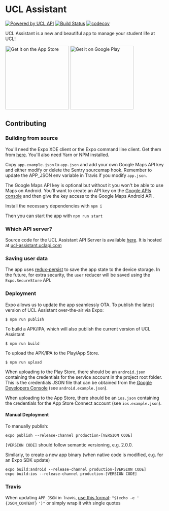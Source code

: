 # UCL Assistant

[![Powered by UCL API](https://img.shields.io/badge/Powered%20By-UCL%20API-11b57a%20)](https://uclapi.com)
[![Build Status](https://travis-ci.org/uclapi/ucl-assistant-app.svg?branch=master)](https://travis-ci.org/uclapi/ucl-assistant-app)
[![codecov](https://codecov.io/gh/uclapi/ucl-assistant-app/branch/master/graph/badge.svg)](https://codecov.io/gh/uclapi/ucl-assistant-app)



UCL Assistant is a new and beautiful app to manage your student life at UCL!

<a href='https://apps.apple.com/gb/app/ucl-assistant/id1462767418'><img src='https://raw.githubusercontent.com/Volorf/Badges/master/App%20Store/App%20Store%20Badge.svg?sanitize=true' alt='Get it on the App Store' width='200' /></a>
<a href='https://play.google.com/store/apps/details?id=com.uclapi.uclassistant&utm_source=github&pcampaignid=MKT-Other-global-all-co-prtnr-py-PartBadge-Mar2515-1'><img alt='Get it on Google Play' src='https://raw.githubusercontent.com/Volorf/Badges/master/Google%20Play/Google%20Play%20Badge.svg?sanitize=true' width='200' /></a>

## Contributing

### Building from source

You'll need the Expo XDE client or the Expo command line client. Get them from
[here](https://expo.io/tools). You'll also need Yarn or NPM installed.

Copy `app.example.json` to `app.json` and add your own Google Maps API key and
either modify or delete the Sentry sourcemap hook. Remember to update the APP_JSON env variable in Travis if you modify `app.json`.

The Google Maps API key is optional but without it you won't be able to use Maps
on Android. You'll want to create an API key on the
[Google APIs console](https://console.developers.google.com/apis/) and then give
the key access to the Google Maps Android API.

Install the necessary dependencies with `npm i`

Then you can start the app with `npm run start`

### Which API server?

Source code for the UCL Assistant API Server is available [here](https://github.com/uclapi/ucl-assistant-api/). It is hosted at [ucl-assistant.uclapi.com](https://ucl-assistant.uclapi.com)

### Saving user data

The app uses [redux-persist](https://github.com/rt2zz/redux-persist) to save the
app state to the device storage. In the future, for extra security, the `user`
reducer will be saved using the `Expo.SecureStore` API.

### Deployment


Expo allows us to update the app seamlessly OTA. To publish the latest version of UCL Assistant over-the-air via Expo:

```
$ npm run publish
```

To build a APK/IPA, which will also publish the current version of UCL Assistant

```
$ npm run build
```

To upload the APK/IPA to the Play/App Store.

```
$ npm run upload
```

When uploading to the Play Store, there should be an `android.json` containing the credentials for the service account in the project root folder. This is the credentials JSON file that can be obtained from the [Google Developers Console](https://console.developers.google.com/project/685091039853/apiui/credential) (see `android.example.json`).

When uploading to the App Store, there should be an `ios.json` containing the credentials for the App Store Connect account (see `ios.example.json`).

#### Manual Deployment

To manually publish:

    expo publish --release-channel production-[VERSION CODE]

`[VERSION CODE]` should follow semantic versioning, e.g. 2.0.0.

Similarly, to create a new app binary (when native code is modified, e.g. for an Expo SDK update)

    expo build:android --release-channel production-[VERSION CODE]
    expo build:ios --release-channel production-[VERSION CODE]

### Travis

When updating `APP_JSON` in Travis, [use this format](https://github.com/travis-ci/travis-ci/issues/7715#issuecomment-362536708): `"$(echo -e '` `{JSON_CONTENT}` `')"` or simply wrap it with single quotes

